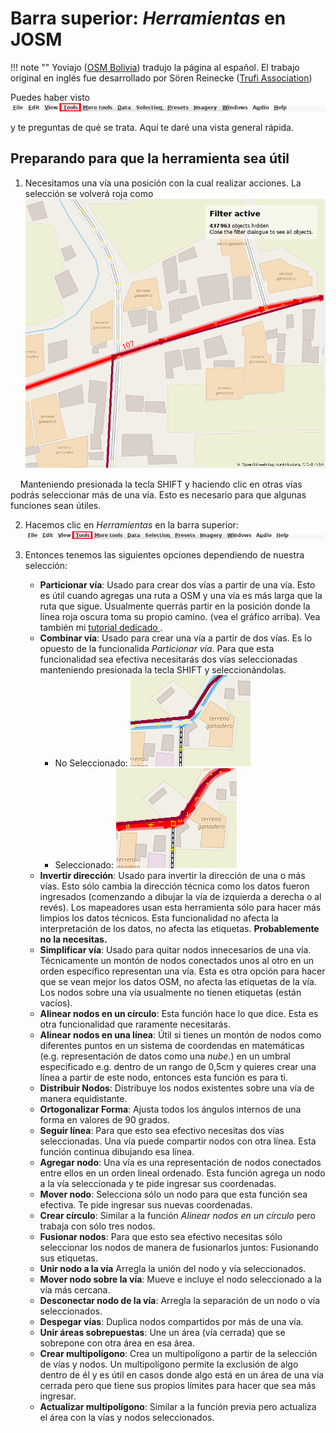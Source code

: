 # Barra superior: _Herramientas_ en JOSM

!!! note ""
	Yoviajo ([OSM Bolivia](https://wiki.openstreetmap.org/wiki/Bolivia)) tradujo la página al español. El trabajo original en inglés fue desarrollado por Sören Reinecke ([Trufi Association](https://trufi-association.org))

Puedes haber visto![](josm-topbar-tools/out.png)

y te preguntas de qué se trata. Aquí te daré una vista general rápida.

## Preparando para que la herramienta sea útil

1. Necesitamos una vía una posición con la cual realizar acciones. La selección se volverá roja como![](josm-editor-selectway/out.png)

    Manteniendo presionada la tecla SHIFT y haciendo clic en otras vías podrás seleccionar más de una vía. Esto es necesario para que algunas funciones sean útiles.

2. Hacemos clic en _Herramientas_ en la barra superior: ![](josm-topbar-tools/out.png)

3. Entonces tenemos las siguientes opciones dependiendo de nuestra selección:

   - **Particionar vía**: Usado para crear dos vías a partir de una vía. Esto es útil cuando agregas una ruta a OSM y una vía es más larga que la ruta que sigue. Usualmente querrás partir en la posición donde la línea roja oscura toma su propio camino. (vea el gráfico arriba). Vea también mi [tutorial dedicado ](../split-ways/index.md).
   - **Combinar vía**: Usado para crear una vía a partir de dos vías. Es lo opuesto de la funcionalida _Particionar vía_. Para que esta funcionalidad sea efectiva necesitarás dos vías seleccionadas manteniendo presionada la tecla SHIFT y seleccionándolas.
     - No Seleccionado: ![](josm-editor-twoways/out.png)
     - Seleccionado: ![](josm-editor-twowaysselected/out.png)
   - **Invertir dirección**: Usado para invertir la dirección de una o más vías. Esto sólo cambia la dirección técnica como los datos fueron ingresados (comenzando a dibujar la vía de izquierda a derecha o al revés). Los mapeadores usan esta herramienta sólo para hacer más limpios los datos técnicos. Esta funcionalidad no afecta la interpretación de los datos, no afecta las etiquetas. **Probablemente no la necesitas.**
   - **Simplificar vía**: Usado para quitar nodos innecesarios de una vía. Técnicamente un montón de nodos conectados unos al otro en un orden específico representan una vía. Esta es otra opción para hacer que se vean mejor los datos OSM, no afecta las etiquetas de la vía. Los nodos sobre una vía usualmente no tienen etiquetas (están vacíos).
   - **Alinear nodos en un círculo**: Esta función hace lo que dice. Esta es otra funcionalidad que raramente necesitarás.
   - **Alinear nodos en una línea**: Útil si tienes un montón de nodos como diferentes puntos en un sistema de coordendas en matemáticas (e.g. representación de datos como una _nube_.) en un umbral especificado e.g. dentro de un rango de 0,5cm y quieres crear una línea a partir de este nodo, entonces esta función es para ti.
   - **Distribuir Nodos**: Distribuye los nodos existentes sobre una vía de manera equidistante.
   - **Ortogonalizar Forma**: Ajusta todos los ángulos internos de una forma en valores de 90 grados.
   - **Seguir línea**: Para que esto sea efectivo necesitas dos vías seleccionadas. Una vía puede compartir nodos con otra línea. Esta función continua dibujando esa línea.
   - **Agregar nodo**: Una vía es una representación de nodos conectados entre ellos en un orden lineal ordenado. Esta función agrega un nodo a la vía seleccionada y te pide ingresar sus coordenadas.
   - **Mover nodo**: Selecciona sólo un nodo para que esta función sea efectiva. Te pide ingresar sus nuevas coordenadas.
   - **Crear círculo**: Similar a la función _Alinear nodos en un círculo_ pero trabaja con sólo tres nodos.
   - **Fusionar nodos**: Para que esto sea efectivo necesitas sólo seleccionar los nodos de manera de fusionarlos juntos: Fusionando sus etiquetas.
   - **Unir nodo a la vía** Arregla la unión del nodo y vía seleccionados.
   - **Mover nodo sobre la vía**: Mueve e incluye el nodo seleccionado a la vía más cercana.
   - **Desconectar nodo de la vía**: Arregla la separación de un nodo o vía seleccionados.
   - **Despegar vías**: Duplica nodos compartidos por más de una vía.
   - **Unir áreas sobrepuestas**: Une un área (vía cerrada) que se sobrepone con otra área en esa área.
   - **Crear multipolígono**: Crea un multipolígono a partir de la selección de vías y nodos. Un multipolígono permite la exclusión de algo dentro de él y es útil en casos donde algo está en un área de una vía cerrada pero que tiene sus propios límites para hacer que sea más ingresar.
   - **Actualizar multipolígono**: Similar a la función previa pero actualiza el área con la vías y nodos seleccionados.
